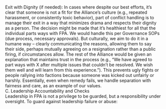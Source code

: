 Exit with Dignity (if needed): In cases where despite our best efforts, it’s clear that someone is not a fit for the Alliance’s culture (e.g., repeated harassment, or consistently toxic behavior), part of conflict handling is to manage their exit in a way that minimizes drama and respects their dignity as a person. The decision might be made that it’s healthiest for all that the individual parts ways with FPA. We would handle this per Governance SOPs (due process, necessary approvals). But culturally, we aim to do it in a humane way – clearly communicating the reasons, allowing them to say their side, perhaps mutually agreeing on a resignation rather than a public firing, if circumstances allow. The rest of the Alliance would be given an explanation that maintains trust in the process (e.g., “We have agreed to part ways with X after multiple issues that couldn’t be resolved. We wish them well and will learn from this experience.”). This prevents ugly fights or people rallying into factions because someone was kicked out unfairly or harshly. Essentially, even when remedy fails, we handle separation with fairness and care, as an example of our values.  
C. Leadership Accountability and Checks  
Leadership in FPA is not a privilege to be guarded, but a responsibility under oversight. To guard against leadership failure or abuse: